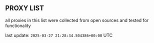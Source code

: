 ## PROXY LIST

all proxies in this list were collected from open sources and tested for functionality

last update: `2025-03-27 21:28:34.504386+00:00` UTC